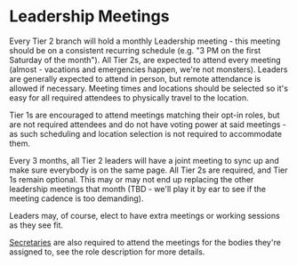 # Leadership Meetings

Every Tier 2 branch will hold a monthly Leadership meeting - this meeting should be on a consistent recurring schedule (e.g. "3 PM on the first Saturday of the month"). All Tier 2s, are expected to attend every meeting (almost - vacations and emergencies happen, we're not monsters). Leaders are generally expected to attend in person, but remote attendance is allowed if necessary. Meeting times and locations should be selected so it's easy for all required attendees to physically travel to the location.

Tier 1s are encouraged to attend meetings matching their opt-in roles, but are not required attendees and do not have voting power at said meetings - as such scheduling and location selection is not required to accommodate them.

Every 3 months, all Tier 2 leaders will have a joint meeting to sync up and make sure everybody is on the same page. All Tier 2s are required, and Tier 1s remain optional. This may or may not end up replacing the other leadership meetings that month (TBD - we'll play it by ear to see if the meeting cadence is too demanding).

Leaders may, of course, elect to have extra meetings or working sessions as they see fit.

[Secretaries](#secretary) are also required to attend the meetings for the bodies they're assigned to, see the role description for more details.